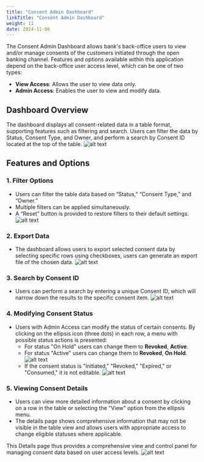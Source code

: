 ```yaml
---
title: "Consent Admin Dashboard"
linkTitle: "Consent Admin Dashboard"
weight: 11
date: 2024-11-06
---
```


The Consent Admin Dashboard allows bank's back-office users to view and/or manage consents of the customers initiated through the open banking channel. Features and options available within this application depend on the back-office user access level, which can be one of two types:

- **View Access**: Allows the user to view data only.
- **Admin Access**: Enables the user to view and modify data.

## Dashboard Overview
The dashboard displays all consent-related data in a table format, supporting features such as filtering and search. Users can filter the data by Status, Consent Type, and Owner, and perform a search by Consent ID located at the top of the table.
![alt text](/Images/consent-admin/image-1.png)

## Features and Options

### 1. Filter Options
- Users can filter the table data based on “Status,” “Consent Type,” and “Owner.”
- Multiple filters can be applied simultaneously.
- A “Reset” button is provided to restore filters to their default settings.
  ![alt text](/Images/consent-admin/image-2.png)

### 2. Export Data
- The dashboard allows users to export selected consent data by selecting specific rows using checkboxes, users can generate an export file of the chosen data.
  ![alt text](/Images/consent-admin/image-3.png)
### 3. Search by Consent ID
- Users can perform a search by entering a unique Consent ID, which will narrow down the results to the specific consent item.
  ![alt text](/Images/consent-admin/image-4.png)

### 4. Modifying Consent Status
- Users with Admin Access can modify the status of certain consents. By clicking on the ellipsis icon (three dots) in each row, a menu with possible status actions is presented:
    - For status "On Hold" users can change them to **Revoked**, **Active**.
    - For status "Active" users can change them to **Revoked**, **On Hold**.
      ![alt text](/Images/consent-admin/image-5.png)
    - If the consent status is "Initiated," "Revoked," "Expired," or "Consumed," it is not editable.
      ![alt text](/Images/consent-admin/image-6.png)

### 5. Viewing Consent Details
- Users can view more detailed information about a consent by clicking on a row in the table or selecting the "View" option from the ellipsis menu.
- The details page shows comprehensive information that may not be visible in the table view and allows users with appropriate access to change eligible statuses where applicable.

This Details page thus provides a comprehensive view and control panel for managing consent data based on user access levels.
![alt text](/Images/consent-admin/image-7.png)